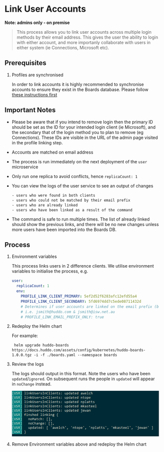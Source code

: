 # Link User Accounts
**Note: admins only - on premise**

> This process allows you to link user accounts across multiple login methods by their email address. This gives the user the ability to login with either account, and more importanly collaborate with users in either system (ie Connections, Microsoft etc).

## Prerequisites
1. Profiles are synchronised

    In order to link accounts it is highly recommended to synchronise accounts to ensure they exist in the Boards database. Please follow [these instructions first](sync-profiles.md)

## Important Notes

- Please be aware that if you intend to remove login then the primary ID should be set as the ID for your intended login client (ie Microsoft), and the secondary that of the login method you to plan to remove (eg Connections). These IDs are visible in the URL of the admin page visited in the profile linking step.
- Accounts are matched on email address
- The process is run immediately on the next deployment of the `user` microservice
- Only run one replica to avoid conflicts, hence `replicaCount: 1`
- You can view the logs of the user service to see an output of changes 

      - users who were found in both clients
      - users who could not be matched by their email prefix
      - users who are already linked
      - users who have been linked as a result of the command

- The command is safe to run multiple times. The list of already linked should show the previous links, and there will be no new changes unless more users have been imported into the Boards DB.

## Process

1. Environment variables

    This process links users in 2 difference clients.  We utilise environment variables to initialise the process, e.g.

    ```yaml
    user:
      replicaCount: 1
      env:
        PROFILE_LINK_CLIENT_PRIMARY: 5ef2d52f6283afc12efd55a4
        PROFILE_LINK_CLIENT_SECONDARY: 5fd6974dd7c5ede08711432d
        # Determines if user accounts are linked on the email prefix (before the @ symbol), default is false
        # i.e. jsmith@huddo.com & jsmith@isw.net.au
        # PROFILE_LINK_EMAIL_PREFIX_ONLY: true
    ```

1. Redeploy the Helm chart

    For example:

        helm upgrade huddo-boards https://docs.huddo.com/assets/config/kubernetes/huddo-boards-1.0.0.tgz -i -f ./boards.yaml --namespace boards

1. Review the logs

    The logs should output in this format. Note the users who have been `updated`/`ignored`. On subsequent runs the people in `updated` will appear in `noChange` instead.

    ![Link Users logs](/assets/boards/admin/link-users-logs.png)

1. Remove Environment variables above and redeploy the Helm chart
